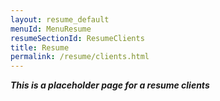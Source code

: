 ```yaml
---
layout: resume_default
menuId: MenuResume
resumeSectionId: ResumeClients
title: Resume
permalink: /resume/clients.html
---
```


***This is a placeholder page for a resume clients***
